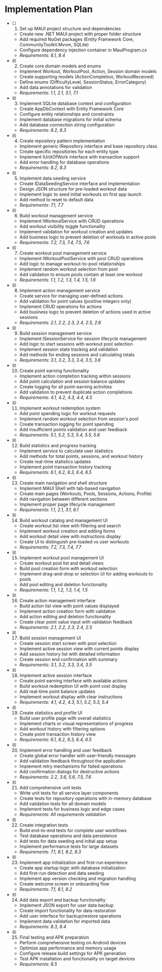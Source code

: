 # Implementation Plan

- [ ] 1. Set up MAUI project structure and dependencies




  - Create new .NET MAUI project with proper folder structure
  - Add required NuGet packages (Entity Framework Core, CommunityToolkit.Mvvm, SQLite)
  - Configure dependency injection container in MauiProgram.cs
  - _Requirements: 8.1, 8.4_

- [x] 2. Create core domain models and enums




  - Implement Workout, WorkoutPool, Action, Session domain models
  - Create supporting models (ActionCompletion, WorkoutReceived)
  - Define enums (DifficultyLevel, SessionStatus, ErrorCategory)
  - Add data annotations for validation
  - _Requirements: 1.1, 2.1, 3.1, 7.1_

- [x] 3. Implement SQLite database context and configuration








  - Create AppDbContext with Entity Framework Core
  - Configure entity relationships and constraints
  - Implement database migrations for initial schema
  - Add database connection string configuration
  - _Requirements: 8.2, 8.3_

- [x] 4. Create repository pattern implementation









  - Implement generic IRepository<T> interface and base repository class
  - Create specific repositories for each entity type
  - Implement IUnitOfWork interface with transaction support
  - Add error handling for database operations
  - _Requirements: 8.2, 8.3_

- [x] 5. Implement data seeding service




  - Create IDataSeedingService interface and implementation
  - Design JSON structure for pre-loaded workout data
  - Implement logic to seed initial workouts on first app launch
  - Add method to reset to default data
  - _Requirements: 7.1, 7.7_

- [x] 6. Build workout management service





  - Implement IWorkoutService with CRUD operations
  - Add workout visibility toggle functionality
  - Implement validation for workout creation and updates
  - Add business logic to prevent deletion of workouts in active pools
  - _Requirements: 7.2, 7.3, 7.4, 7.5, 7.6_

- [x] 7. Create workout pool management service


  - Implement IWorkoutPoolService with pool CRUD operations
  - Add logic to manage workout-to-pool relationships
  - Implement random workout selection from pool
  - Add validation to ensure pools contain at least one workout
  - _Requirements: 1.1, 1.2, 1.3, 1.4, 1.5, 1.6_

- [x] 8. Implement action management service


  - Create service for managing user-defined actions
  - Add validation for point values (positive integers only)
  - Implement CRUD operations for actions
  - Add business logic to prevent deletion of actions used in active sessions
  - _Requirements: 2.1, 2.2, 2.3, 2.4, 2.5, 2.6_

- [x] 9. Build session management service


  - Implement ISessionService for session lifecycle management
  - Add logic to start sessions with workout pool selection
  - Implement session state tracking and validation
  - Add methods for ending sessions and calculating totals
  - _Requirements: 3.1, 3.2, 3.3, 3.4, 3.5, 3.6_

- [x] 10. Create point earning functionality

  - Implement action completion tracking within sessions
  - Add point calculation and session balance updates
  - Create logging for all point-earning activities
  - Add validation to prevent duplicate action completions
  - _Requirements: 4.1, 4.2, 4.3, 4.4, 4.5_

- [x] 11. Implement workout redemption system

  - Add point spending logic for workout requests
  - Implement random workout selection from session's pool
  - Create transaction logging for point spending
  - Add insufficient points validation and user feedback
  - _Requirements: 5.1, 5.2, 5.3, 5.4, 5.5, 5.6_

- [x] 12. Build statistics and progress tracking



  - Implement service to calculate user statistics
  - Add methods for total points, sessions, and workout history
  - Create real-time statistics updates
  - Implement point transaction history tracking
  - _Requirements: 6.1, 6.2, 6.3, 6.4, 6.5_

- [x] 13. Create main navigation and shell structure



  - Implement MAUI Shell with tab-based navigation
  - Create main pages (Workouts, Pools, Sessions, Actions, Profile)
  - Add navigation between different sections
  - Implement proper page lifecycle management
  - _Requirements: 1.1, 2.1, 3.1, 6.1_

- [x] 14. Build workout catalog and management UI







  - Create workout list view with filtering and search
  - Implement workout creation and editing forms
  - Add workout detail view with instructions display
  - Create UI to distinguish pre-loaded vs user workouts
  - _Requirements: 7.2, 7.3, 7.4, 7.7_

- [x] 15. Implement workout pool management UI





  - Create workout pool list and detail views
  - Build pool creation form with workout selection
  - Implement drag-and-drop or selection UI for adding workouts to pools
  - Add pool editing and deletion functionality
  - _Requirements: 1.1, 1.2, 1.3, 1.4, 1.5_

- [x] 16. Create action management interface



  - Build action list view with point values displayed
  - Implement action creation form with validation
  - Add action editing and deletion functionality
  - Create clear point value input with validation feedback
  - _Requirements: 2.1, 2.2, 2.3, 2.4, 2.5_

- [x] 17. Build session management UI



  - Create session start screen with pool selection
  - Implement active session view with current points display
  - Add session history list with detailed information
  - Create session end confirmation with summary
  - _Requirements: 3.1, 3.2, 3.3, 3.4, 3.5_

- [x] 18. Implement active session interface



  - Create point earning interface with available actions
  - Build workout redemption UI with point cost display
  - Add real-time point balance updates
  - Implement workout display with clear instructions
  - _Requirements: 4.1, 4.2, 4.3, 5.1, 5.2, 5.3, 5.4_

- [x] 19. Create statistics and profile UI



  - Build user profile page with overall statistics
  - Implement charts or visual representations of progress
  - Add workout history with filtering options
  - Create point transaction history view
  - _Requirements: 6.1, 6.2, 6.3, 6.4, 6.5_

- [x] 20. Implement error handling and user feedback



  - Create global error handler with user-friendly messages
  - Add validation feedback throughout the application
  - Implement retry mechanisms for failed operations
  - Add confirmation dialogs for destructive actions
  - _Requirements: 2.2, 3.6, 5.6, 7.5, 7.6_

- [x] 21. Add comprehensive unit tests



  - Write unit tests for all service layer components
  - Create tests for repository operations with in-memory database
  - Add validation tests for all domain models
  - Implement tests for business logic and edge cases
  - _Requirements: All requirements validation_

- [x] 22. Create integration tests



  - Build end-to-end tests for complete user workflows
  - Test database operations and data persistence
  - Add tests for data seeding and initial app setup
  - Implement performance tests for large datasets
  - _Requirements: 7.1, 8.1, 8.2, 8.3_

- [x] 23. Implement app initialization and first-run experience







  - Create app startup logic with database initialization
  - Add first-run detection and data seeding
  - Implement app version checking and migration handling
  - Create welcome screen or onboarding flow
  - _Requirements: 7.1, 8.1, 8.2_

- [x] 24. Add data export and backup functionality






















  - Implement JSON export for user data backup
  - Create import functionality for data restoration
  - Add user interface for backup/restore operations
  - Implement data validation for imported data
  - _Requirements: 8.3, 8.4_

- [x] 25. Final testing and APK preparation































  - Perform comprehensive testing on Android devices
  - Optimize app performance and memory usage
  - Configure release build settings for APK generation
  - Test APK installation and functionality on target devices
  - _Requirements: 8.5_